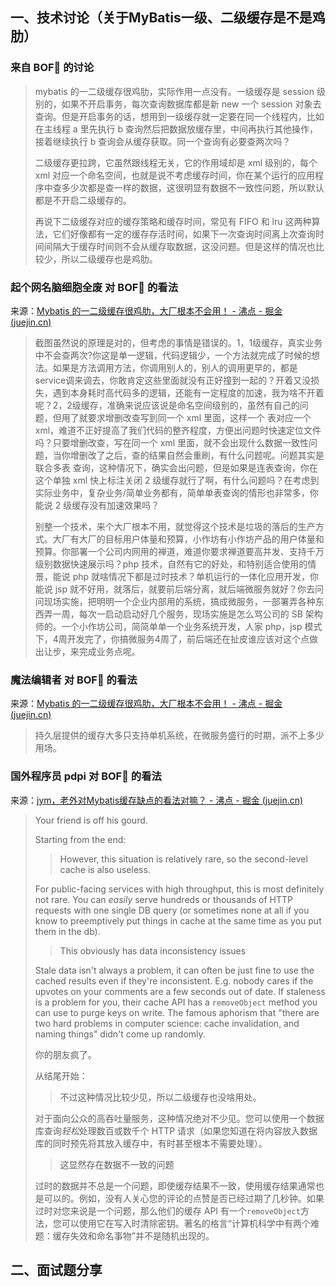 ## 一、技术讨论（关于MyBatis一级、二级缓存是不是鸡肋）

### 来自 BOF🌹 的讨论

> mybatis 的一二级缓存很鸡肋，实际作用一点没有。一级缓存是 session 级别的，如果不开启事务，每次查询数据库都是新 new 一个 session 对象去查询。但是开启事务的话，想用到一级缓存就一定要在同一个线程内，比如在主线程 a 里先执行 b 查询然后把数据放缓存里，中间再执行其他操作，接着继续执行 b 查询会从缓存获取。同一个查询有必要查两次吗？
> 
>二级缓存更拉跨，它虽然跟线程无关，它的作用域却是 xml 级别的，每个 xml 对应一个命名空间，也就是说不考虑缓存时间，你在某个运行的应用程序中查多少次都是查一样的数据，这很明显有数据不一致性问题，所以默认都是不开启二级缓存的。
> 
>再说下二级缓存对应的缓存策略和缓存时间，常见有 FIFO 和 lru 这两种算法，它们好像都有一定的缓存存活时间，如果下一次查询时间离上次查询时间间隔大于缓存时间则不会从缓存取数据，这没问题。但是这样的情况也比较少，所以二级缓存也是鸡肋。

### 起个网名脑细胞全废 对 BOF🌹 的看法

来源：[Mybatis 的一二级缓存很鸡肋，大厂根本不会用！ - 沸点 - 掘金 (juejin.cn)](https://juejin.cn/pin/7389200711403470898)

> 截图虽然说的原理是对的，但考虑的事情是错误的。1，1级缓存，真实业务中不会查两次?你这是单一逻辑，代码逻辑少，一个方法就完成了时候的想法。如果是方法调用方法，你调用别人的，别人的调用更早的，都是service调来调去，你敢肯定这些里面就没有正好撞到一起的？开着又没损失，遇到本身耗时高代码多的逻辑，还能有一定程度的加速，我为啥不开着呢？2，2级缓存，准确来说应该说是命名空间级别的，虽然有自己的问题，但用了就要求增删改查写到同一个 xml 里面，这样一个 表对应一个 xml，难道不正好提高了我们代码的整齐程度，方便出问题时快速定位文件吗？只要增删改查，写在同一个 xml 里面，就不会出现什么数据一致性问题，当你增删改了之后，查的结果自然会重刷，有什么问题呢。问题其实是 联合多表 查询，这种情况下，确实会出问题，但是如果是连表查询，你在这个单独 xml 快上标注关闭 2 级缓存就行了啊，有什么问题吗？在考虑到实际业务中，复杂业务/简单业务都有，简单单表查询的情形也非常多，你能说 2 级缓存没有加速效果吗？
>
> 别整一个技术，来个大厂根本不用，就觉得这个技术是垃圾的落后的生产方式。大厂有大厂的目标用户体量和预算，小作坊有小作坊产品的用户体量和预算。你部署一个公司内网用的禅道，难道你要求禅道要高并发、支持千万级别数据快速展示吗？php 技术，自然有它的好处，和特别适合使用的情景，能说 php 就啥情况下都是过时技术？单机运行的一体化应用开发，你能说 jsp 就不好用，就落后，就要前后端分离，就后端微服务就好？你去问问现场实施，把明明一个企业内部用的系统，搞成微服务，一部署弄各种东西弄一周，每次一启动启动好几个服务，现场实施是怎么骂公司的 SB 架构师的。一个小作坊公司，简简单单一个业务系统开发，人家 php，jsp 模式下，4周开发完了，你搞微服务4周了，前后端还在扯皮谁应该对这个点做出让步，来完成业务点呢。

### 魔法编辑者  对 BOF🌹 的看法

来源：[Mybatis 的一二级缓存很鸡肋，大厂根本不会用！ - 沸点 - 掘金 (juejin.cn)](https://juejin.cn/pin/7389200711403470898)

> 持久层提供的缓存大多只支持单机系统，在微服务盛行的时期，派不上多少用场。

### 国外程序员 pdpi 对 BOF🌹 的看法

来源：[jym，老外对Mybatis缓存缺点的看法对嘛？ - 沸点 - 掘金 (juejin.cn)](https://juejin.cn/pin/7389913087480610816)

> Your friend is off his gourd.
>
> Starting from the end:
>
> > However, this situation is relatively rare, so the second-level cache is also useless.
>
> For public-facing services with high throughput, this is most definitely not rare. You can *easily* serve hundreds or thousands of HTTP requests with one single DB query (or sometimes none at all if you know to preemptively put things in cache at the same time as you put them in the db).
>
> > This obviously has data inconsistency issues
>
> Stale data isn't always a problem, it can often be just fine to use the cached results even if they're inconsistent. E.g. nobody cares if the upvotes on your comments are a few seconds out of date. If staleness is a problem for you, their cache API has a `removeObject` method you can use to purge keys on write. The famous aphorism that "there are two hard problems in computer science: cache invalidation, and naming things" didn't come up randomly.
>
> 你的朋友疯了。
>
> 从结尾开始：
>
> > 不过这种情况比较少见，所以二级缓存也没啥用处。
>
> 对于面向公众的高吞吐量服务，这种情况绝对不少见。您可以使用一个数据库查询*轻松*处理数百或数千个 HTTP 请求（如果您知道在将内容放入数据库的同时预先将其放入缓存中，有时甚至根本不需要处理）。
>
> > 这显然存在数据不一致的问题
>
> 过时的数据并不总是一个问题，即使缓存结果不一致，使用缓存结果通常也是可以的。例如，没有人关心您的评论的点赞是否已经过期了几秒钟。如果过时对您来说是一个问题，那么他们的缓存 API 有一个`removeObject`方法，您可以使用它在写入时清除密钥。著名的格言“计算机科学中有两个难题：缓存失效和命名事物”并不是随机出现的。





## 二、面试题分享